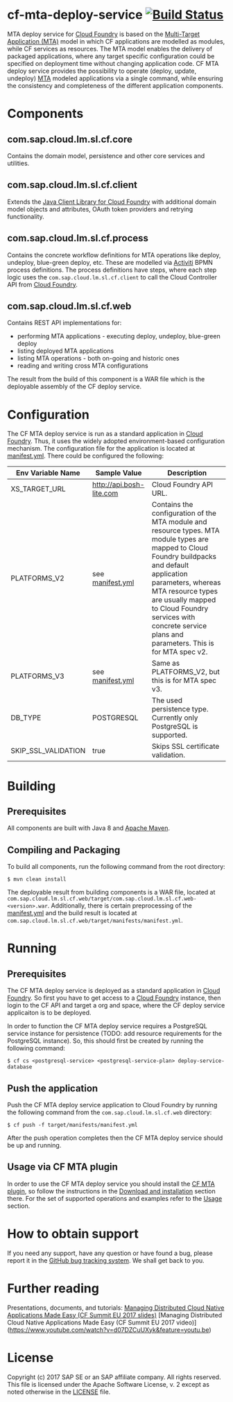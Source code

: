 # cf-mta-deploy-service [![Build Status](https://travis-ci.org/SAP/cf-mta-deploy-service.svg?branch=master)](https://travis-ci.org/SAP/cf-mta-deploy-service)

MTA deploy service for [Cloud Foundry](https://www.cloudfoundry.org/) is based on the [Multi-Target Application (MTA)](https://www.sap.com/documents/2016/06/e2f618e4-757c-0010-82c7-eda71af511fa.html) model in which CF applications are modelled as modules, while CF services as resources. The MTA model enables the delivery of packaged applications, where any target specific configuration could be specified on deployment time without changing application code.
CF MTA deploy service provides the possibility to operate (deploy, update, undeploy) [MTA](https://www.sap.com/documents/2016/06/e2f618e4-757c-0010-82c7-eda71af511fa.html) modeled applications via a single command, while ensuring the consistency and completeness of the different application components.


# Components
## com.sap.cloud.lm.sl.cf.core
Contains the domain model, persistence and other core services and utilities.

## com.sap.cloud.lm.sl.cf.client
Extends the [Java Client Library for Cloud Foundry](https://github.com/SAP/cf-java-client-sap) with additional domain model objects and attributes, OAuth token providers and retrying functionality.  

## com.sap.cloud.lm.sl.cf.process
Contains the concrete workflow definitions for MTA operations like deploy, undeploy, blue-green deploy, etc. These are modelled via [Activiti](https://activiti.org) BPMN process definitions. The process definitions have steps, where each step logic uses the `com.sap.cloud.lm.sl.cf.client` to call the Cloud Controller API from [Cloud Foundry](https://www.cloudfoundry.org/).

## com.sap.cloud.lm.sl.cf.web
Contains REST API implementations for:
- performing MTA applications - executing deploy, undeploy, blue-green deploy
- listing deployed MTA applications
- listing MTA operations - both on-going and historic ones
- reading and writing cross MTA configurations

The result from the build of this component is a WAR file which is the deployable assembly of the CF deploy service.

# Configuration
The CF MTA deploy service is run as a standard application in [Cloud Foundry](https://www.cloudfoundry.org/). Thus, it uses the widely adopted environment-based configuration mechanism. The configuration file for the application is located at [manifest.yml](https://github.com/SAP/cf-mta-deploy-service/blob/master/com.sap.cloud.lm.sl.cf.web/manifests/manifest.yml). There could be configured the following:

Env Variable Name | Sample Value | Description 
--- | --- | ---
XS_TARGET_URL | http://api.bosh-lite.com | Cloud Foundry API URL.
PLATFORMS_V2 | see [manifest.yml](https://github.com/SAP/cf-mta-deploy-service/blob/master/com.sap.cloud.lm.sl.cf.web/manifests/manifest.yml) | Contains the configuration of the MTA module and resource types. MTA module types are mapped to Cloud Foundry buildpacks and default application parameters, whereas MTA resource types are usually mapped to Cloud Foundry services with concrete service plans and parameters. This is for MTA spec v2.
PLATFORMS_V3 | see [manifest.yml](https://github.com/SAP/cf-mta-deploy-service/blob/master/com.sap.cloud.lm.sl.cf.web/manifests/manifest.yml) | Same as PLATFORMS_V2, but this is for MTA spec v3.
DB_TYPE | POSTGRESQL | The used persistence type. Currently only PostgreSQL is supported.
SKIP_SSL_VALIDATION | true | Skips SSL certificate validation.


# Building
## Prerequisites
All components are built with Java 8 and [Apache Maven](http://maven.apache.org/).
## Compiling and Packaging
To build all components, run the following command from the root directory:
```
$ mvn clean install
```
The deployable result from building components is a WAR file, located at `com.sap.cloud.lm.sl.cf.web/target/com.sap.cloud.lm.sl.cf.web-<version>.war`. Additionally, there is certain preprocessing of the [manifest.yml](https://github.com/SAP/cf-mta-deploy-service/blob/master/com.sap.cloud.lm.sl.cf.web/manifests/manifest.yml) and the build result is located at `com.sap.cloud.lm.sl.cf.web/target/manifests/manifest.yml`.
# Running
## Prerequisites
The CF MTA deploy service is deployed as a standard application in [Cloud Foundry](https://www.cloudfoundry.org/). So first you have to get access to a [Cloud Foundry](https://www.cloudfoundry.org/) instance, then login to the CF API and target a org and space, where the CF deploy service applicaiton is to be deployed.

In order to function the CF MTA deploy service requires a PostgreSQL service instance for persistence (TODO: add resource requirements for the PostgreSQL instance). So, this should first be created by running the following command:
```
$ cf cs <postgresql-service> <postgresql-service-plan> deploy-service-database
```
## Push the application 
Push the CF MTA deploy service application to Cloud Foundry by running the following command from the `com.sap.cloud.lm.sl.cf.web` directory:
```
$ cf push -f target/manifests/manifest.yml
```
After the push operation completes then the CF MTA deploy service should be up and running.
## Usage via CF MTA plugin
In order to use the CF MTA deploy service you should install the [CF MTA plugin](https://github.com/SAP/cf-mta-plugin), so follow the instructions in the [Download and installation](https://github.com/SAP/cf-mta-plugin#download-and-installation) section there. For the set of supported operations and examples refer to the [Usage](https://github.com/SAP/cf-mta-plugin#usage) section.

# How to obtain support
If you need any support, have any question or have found a bug, please report it in the [GitHub bug tracking system](https://github.com/SAP/cf-mta-deploy-service/issues). We shall get back to you.

# Further reading
Presentations, documents, and tutorials:
[Managing Distributed Cloud Native Applications Made Easy (CF Summit EU 2017 slides)](https://www.slideshare.net/NikolayValchev/managing-distributedcloudapps-80697059)
[Managing Distributed Cloud Native Applications Made Easy (CF Summit EU 2017 video)]
(https://www.youtube.com/watch?v=d07DZCuUXyk&feature=youtu.be)

# License
Copyright (c) 2017 SAP SE or an SAP affiliate company. All rights reserved.
This file is licensed under the Apache Software License, v. 2 except as noted otherwise in the [LICENSE](https://github.com/SAP/cf-mta-deploy-service/blob/master/LICENSE) file.
